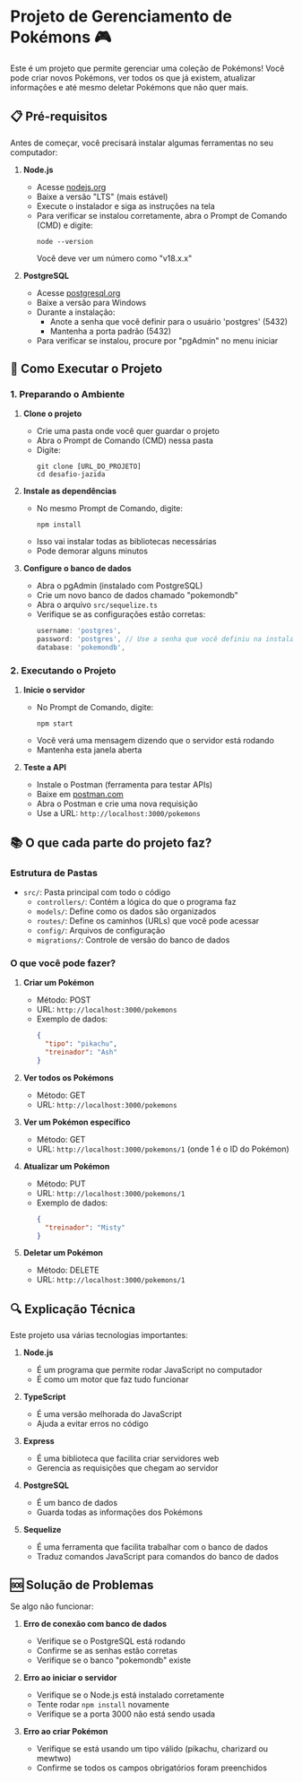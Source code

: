 # Projeto de Gerenciamento de Pokémons 🎮

Este é um projeto que permite gerenciar uma coleção de Pokémons! Você pode criar novos Pokémons, ver todos os que já existem, atualizar informações e até mesmo deletar Pokémons que não quer mais.

## 📋 Pré-requisitos

Antes de começar, você precisará instalar algumas ferramentas no seu computador:

1. **Node.js**
   - Acesse [nodejs.org](https://nodejs.org)
   - Baixe a versão "LTS" (mais estável)
   - Execute o instalador e siga as instruções na tela
   - Para verificar se instalou corretamente, abra o Prompt de Comando (CMD) e digite:
     ```
     node --version
     ```
     Você deve ver um número como "v18.x.x"

2. **PostgreSQL**
   - Acesse [postgresql.org](https://www.postgresql.org/download)
   - Baixe a versão para Windows
   - Durante a instalação:
     - Anote a senha que você definir para o usuário 'postgres' (5432)
     - Mantenha a porta padrão (5432)
   - Para verificar se instalou, procure por "pgAdmin" no menu iniciar

## 🚀 Como Executar o Projeto

### 1. Preparando o Ambiente

1. **Clone o projeto**
   - Crie uma pasta onde você quer guardar o projeto
   - Abra o Prompt de Comando (CMD) nessa pasta
   - Digite:
     ```
     git clone [URL_DO_PROJETO]
     cd desafio-jazida
     ```

2. **Instale as dependências**
   - No mesmo Prompt de Comando, digite:
     ```
     npm install
     ```
   - Isso vai instalar todas as bibliotecas necessárias
   - Pode demorar alguns minutos

3. **Configure o banco de dados**
   - Abra o pgAdmin (instalado com PostgreSQL)
   - Crie um novo banco de dados chamado "pokemondb"
   - Abra o arquivo `src/sequelize.ts`
   - Verifique se as configurações estão corretas:
     ```typescript
     username: 'postgres',
     password: 'postgres', // Use a senha que você definiu na instalação
     database: 'pokemondb',
     ```

### 2. Executando o Projeto

1. **Inicie o servidor**
   - No Prompt de Comando, digite:
     ```
     npm start
     ```
   - Você verá uma mensagem dizendo que o servidor está rodando
   - Mantenha esta janela aberta

2. **Teste a API**
   - Instale o Postman (ferramenta para testar APIs)
   - Baixe em [postman.com](https://www.postman.com/downloads)
   - Abra o Postman e crie uma nova requisição
   - Use a URL: `http://localhost:3000/pokemons`

## 📚 O que cada parte do projeto faz?

### Estrutura de Pastas

- `src/`: Pasta principal com todo o código
  - `controllers/`: Contém a lógica do que o programa faz
  - `models/`: Define como os dados são organizados
  - `routes/`: Define os caminhos (URLs) que você pode acessar
  - `config/`: Arquivos de configuração
  - `migrations/`: Controle de versão do banco de dados

### O que você pode fazer?

1. **Criar um Pokémon**
   - Método: POST
   - URL: `http://localhost:3000/pokemons`
   - Exemplo de dados:
     ```json
     {
       "tipo": "pikachu",
       "treinador": "Ash"
     }
     ```

2. **Ver todos os Pokémons**
   - Método: GET
   - URL: `http://localhost:3000/pokemons`

3. **Ver um Pokémon específico**
   - Método: GET
   - URL: `http://localhost:3000/pokemons/1` (onde 1 é o ID do Pokémon)

4. **Atualizar um Pokémon**
   - Método: PUT
   - URL: `http://localhost:3000/pokemons/1`
   - Exemplo de dados:
     ```json
     {
       "treinador": "Misty"
     }
     ```

5. **Deletar um Pokémon**
   - Método: DELETE
   - URL: `http://localhost:3000/pokemons/1`

## 🔍 Explicação Técnica

Este projeto usa várias tecnologias importantes:

1. **Node.js**
   - É um programa que permite rodar JavaScript no computador
   - É como um motor que faz tudo funcionar

2. **TypeScript**
   - É uma versão melhorada do JavaScript
   - Ajuda a evitar erros no código

3. **Express**
   - É uma biblioteca que facilita criar servidores web
   - Gerencia as requisições que chegam ao servidor

4. **PostgreSQL**
   - É um banco de dados
   - Guarda todas as informações dos Pokémons

5. **Sequelize**
   - É uma ferramenta que facilita trabalhar com o banco de dados
   - Traduz comandos JavaScript para comandos do banco de dados

## 🆘 Solução de Problemas

Se algo não funcionar:

1. **Erro de conexão com banco de dados**
   - Verifique se o PostgreSQL está rodando
   - Confirme se as senhas estão corretas
   - Verifique se o banco "pokemondb" existe

2. **Erro ao iniciar o servidor**
   - Verifique se o Node.js está instalado corretamente
   - Tente rodar `npm install` novamente
   - Verifique se a porta 3000 não está sendo usada

3. **Erro ao criar Pokémon**
   - Verifique se está usando um tipo válido (pikachu, charizard ou mewtwo)
   - Confirme se todos os campos obrigatórios foram preenchidos

